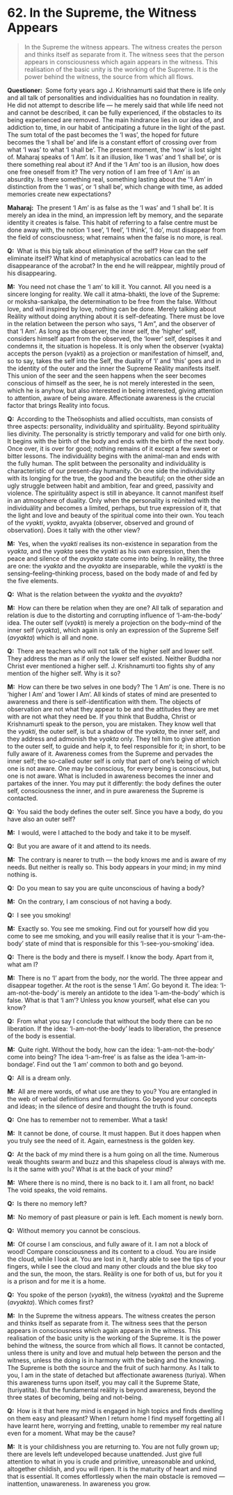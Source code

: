 # 62. In the Supreme, the Witness Appears

>In the Supreme the witness appears. The witness creates the person and thinks itself as separate from it. The witness sees that the person appears in consciousness which again appears in the witness. This realisation of the basic unity is the working of the Supreme. It is the power behind the witness, the source from which all flows.

**Questioner:**&ensp;Some forty years ago J. Krishnamurti said that there is life only and all talk of personalities and individualities has no foundation in reality. He did not attempt to describe life — he merely said that while life need not and cannot be described, it can be fully experienced, if the obstacles to its being experienced are removed. The main hindrance lies in our idea of, and addiction to, time, in our habit of anticipating a future in the light of the past. The sum total of the past becomes the ‘I was’, the hoped for future becomes the ‘I shall be’ and life is a constant effort of crossing over from what ‘I was’ to what ‘I shall be’. The present moment, the ‘now’ is lost sight of. Maharaj speaks of ‘I Am’. Is it an illusion, like ‘I was’ and ‘I shall be’, or is there something real about it? And if the ‘I Am’ too is an illusion, how does one free oneself from it? The very notion of I am free of ‘I Am’ is an absurdity. Is there something real, something lasting about the ’‘I Am’ in distinction from the ‘I was’, or ‘I shall be’, which change with time, as added memories create new expectations?

**Maharaj:**&ensp;The present ‘I Am’ is as false as the ‘I was’ and ‘I shall be’. It is merely an idea in the mind, an impression left by memory, and the separate identity it creates is false. This habit of referring to a false centre must be done away with, the notion ‘I see’, ‘I feel’, ‘I think’, ‘I do’, must disappear from the field of consciousness; what remains when the false is no more, is real.

**Q:**&ensp;What is this big talk about elimination of the self? How can the self eliminate itself? What kind of metaphysical acrobatics can lead to the disappearance of the acrobat? In the end he will reäppear, mightily proud of his disappearing.

**M:**&ensp;You need not chase the ‘I am’ to kill it. You cannot. All you need is a sincere longing for reality. We call it <span data-tippy-content="Worship of the Supreme.">atma-bhakti</span>, the love of the Supreme: or <span data-tippy-content="Determination to be free from the false.">moksha-sankalpa</span>, the determination to be free from the false. Without love, and will inspired by love, nothing can be done. Merely talking about Reälity without doing anything about it is self-defeating. There must be love in the relation between the person who says, “I Am”, and the observer of that ‘I Am’. As long as the observer, the inner self, the ‘higher’ self, considers himself apart from the observed, the ‘lower’ self, despises it and condemns it, the situation is hopeless. It is only when the observer (<span data-tippy-content="Manifest matter, the evolved nature. Opposite is <em>avyakta</em>.">vyakta</span>) accepts the person (<span data-tippy-content="Person, the outer self.">vyakti</span>) as a projection or manifestation of himself, and, so to say, takes the self into the Self, the duality of ‘I’ and ’this’ goes and in the identity of the outer and the inner the Supreme Reälity manifests itself. This union of the seer and the seen happens when the seer becomes conscious of himself as the seer, he is not merely interested in the seen, which he is anyhow, but also interested in being interested, giving attention to attention, aware of being aware. Affectionate awareness is the crucial factor that brings Reality into focus.

**Q:**&ensp;According to the Theösophists and allied occultists, man consists of three aspects: personality, individuälity and spirituälity. Beyond spirituälity lies divinity. The personality is strictly temporary and valid for one birth only. It begins with the birth of the body and ends with the birth of the next body. Once over, it is over for good; nothing remains of it except a few sweet or bitter lessons. The individuälity begins with the animal-man and ends with the fully human. The split between the personality and individuälity is characteristic of our present-day humanity. On one side the individuälity with its longing for the true, the good and the beautiful; on the other side an ugly struggle between habit and ambition, fear and greed, passivity and violence. The spirituälity aspect is still in abeyance. It cannot manifest itself in an atmosphere of duality. Only when the personality is reünited with the individuälity and becomes a limited, perhaps, but true expression of it, that the light and love and beauty of the spiritual come into their own. You teach of the *vyakti*, *vyakta*, <span data-tippy-content="Unmanifest. Opposite is <em>vyakta</em>.">avyakta</span> (observer, observed and ground of observation). Does it tally with the other view?

**M:**&ensp;Yes, when the *vyakti* realises its non-existence in separation from the *vyakta*, and the *vyakta* sees the *vyakti* as his own expression, then the peace and silence of the *avyakta* state come into beïng. In reälity, the three are one: the *vyakta* and the *avyakta* are inseparable, while the *vyakti* is the sensing–feeling–thinking process, based on the body made of and fed by the five elements.

**Q:**&ensp;What is the relation between the *vyakta* and the *avyakta*?

**M:**&ensp;How can there be relation when they are one? All talk of separation and relation is due to the distorting and corrupting influence of ‘I-am-the-body’ idea. The outer self (*vyakti*) is merely a projection on the body–mind of the inner self (*vyakta*), which again is only an expression of the Supreme Self (*avyakta*) which is all and none.

**Q:**&ensp;There are teachers who will not talk of the higher self and lower self. They address the man as if only the lower self existed. Neither Buddha nor Christ ever mentioned a higher self. J. Krishnamurti too fights shy of any mention of the higher self. Why is it so?

**M:**&ensp;How can there be two selves in one body? The ‘I Am’ is one. There is no ‘higher I Am’ and ‘lower I Am’. All kinds of states of mind are presented to awareness and there is self-identification with them. The objects of observation are not what they appear to be and the attitudes they are met with are not what they need be. If you think that Buddha, Christ or Krishnamurti speak to the person, you are mistaken. They know well that the *vyakti*, the outer self, is but a shadow of the *vyakta*, the inner self, and they address and admonish the *vyakta* only. They tell him to give attention to the outer self, to guide and help it, to feel responsible for it; in short, to be fully aware of it. Awareness comes from the Supreme and pervades the inner self; the so-called outer self is only that part of one’s being of which one is not aware. One may be conscious, for every being is conscious, but one is not aware. What is included in awareness becomes the inner and partakes of the inner. You may put it differently: the body defines the outer self, consciousness the inner, and in pure awareness the Supreme is contacted.

**Q:**&ensp;You said the body defines the outer self. Since you have a body, do you have also an outer self?

**M:**&ensp;I would, were I attached to the body and take it to be myself.

**Q:**&ensp;But you are aware of it and attend to its needs.

**M:**&ensp;The contrary is nearer to truth — the body knows me and is aware of my needs. But neither is really so. This body appears in your mind; in my mind nothing is.

**Q:**&ensp;Do you mean to say you are quite unconscious of having a body?

**M:**&ensp;On the contrary, I am conscious of not having a body.

**Q:**&ensp;I see you smoking!

**M:**&ensp;Exactly so. You see me smoking. Find out for yourself how did you come to see me smoking, and you will easily realise that it is your ‘I-am-the-body’ state of mind that is responsible for this ‘I-see-you-smoking’ idea.

**Q:**&ensp;There is the body and there is myself. I know the body. Apart from it, what am l?

**M:**&ensp;There is no ‘I’ apart from the body, nor the world. The three appear and disappear together. At the root is the sense ‘I Am’. Go beyond it. The idea: ‘I-am-not-the-body’ is merely an antidote to the idea ’I-am-the-body’ which is false. What is that ‘I am’? Unless you know yourself, what else can you know?

**Q:**&ensp;From what you say I conclude that without the body there can be no liberation. If the idea: ‘I-am-not-the-body’ leads to liberation, the presence of the body is essential.

**M:**&ensp;Quite right. Without the body, how can the idea: ‘I-am-not-the-body’ come into being? The idea ‘I-am-free’ is as false as the idea ‘I-am-in-bondage’. Find out the ‘I am’ common to both and go beyond.

**Q:**&ensp;All is a dream only.

**M:**&ensp;All are mere words, of what use are they to you? You are entangled in the web of verbal definitions and formulations. Go beyond your concepts and ideas; in the silence of desire and thought the truth is found.

**Q:**&ensp;One has to remember not to remember. What a task!

**M:**&ensp;It cannot be done, of course. It must happen. But it does happen when you truly see the need of it. Again, earnestness is the golden key.

**Q:**&ensp;At the back of my mind there is a hum going on all the time. Numerous weak thoughts swarm and buzz and this shapeless cloud is always with me. Is it the same with you? What is at the back of your mind?

**M:**&ensp;Where there is no mind, there is no back to it. I am all front, no back! The void speaks, the void remains.

**Q:**&ensp;Is there no memory left?

**M:**&ensp;No memory of past pleasure or pain is left. Each moment is newly born.

**Q:**&ensp;Without memory you cannot be conscious.

**M:**&ensp;Of course I am conscious, and fully aware of it. I am not a block of wood! Compare consciousness and its content to a cloud. You are inside the cloud, while I look at. You are lost in it, hardly able to see the tips of your fingers, while I see the cloud and many other clouds and the blue sky too and the sun, the moon, the stars. Reälity is one for both of us, but for you it is a prison and for me it is a home.

**Q:**&ensp;You spoke of the person (*vyakti*), the witness (*vyakta*) and the Supreme (*avyakta*). Which comes first?

**M:**&ensp;In the Supreme the witness appears. The witness creates the person and thinks itself as separate from it. The witness sees that the person appears in consciousness which again appears in the witness. This realisation of the basic unity is the working of the Supreme. It is the power behind the witness, the source from which all flows. It cannot be contacted, unless there is unity and love and mutual help between the person and the witness, unless the doing is in harmony with the beäng and the knowing. The Supreme is both the source and the fruit of such harmony. As I talk to you, I am in the state of detached but affectionate awareness (<span data-tippy-content="The superconscious state of <em>samadhi</em>, (<em>turiya</em>, fourth), the fourth state of soul in which it becomes one with <em>Brahman</em>, the highest awareness.">turiya</span>). When this awareness turns upon itself, you may call it the Supreme State, (<span data-tippy-content="Beyond the highest awareness.">turiyatita</span>). But the fundamental reälity is beyond awareness, beyond the three states of becoming, beïng and not-beïng.

**Q:**&ensp;How is it that here my mind is engaged in high topics and finds dwelling on them easy and pleasant? When I return home I find myself forgetting all l have learnt here, worrying and fretting, unable to remember my real nature even for a moment. What may be the cause?

**M:**&ensp;It is your childishness you are returning to. You are not fully grown up; there are levels left undeveloped because unattended. Just give full attention to what in you is crude and primitive, unreasonable and unkind, altogether childish, and you will ripen. It is the maturity of heart and mind that is essential. It comes effortlessly when the main obstacle is removed — inattention, unawareness. In awareness you grow.